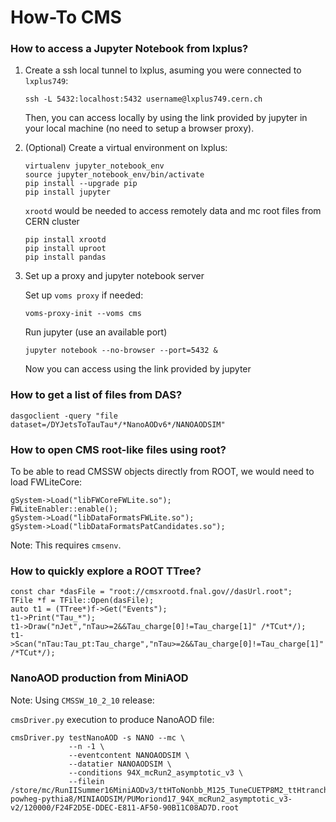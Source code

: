 # How-To CMS



### How to access a Jupyter Notebook from lxplus?

1. Create a ssh local tunnel to lxplus, asuming you were connected to `lxplus749`:

   ```
   ssh -L 5432:localhost:5432 username@lxplus749.cern.ch
   ```

   Then, you can access locally by using the link provided by jupyter in your local
   machine (no need to setup a browser proxy).


2. (Optional) Create a virtual environment on lxplus:

   ```
   virtualenv jupyter_notebook_env
   source jupyter_notebook_env/bin/activate
   pip install --upgrade pip
   pip install jupyter
   ```

   `xrootd` would be needed to access remotely data and mc root files
   from CERN cluster

   ```
   pip install xrootd
   pip install uproot
   pip install pandas
   ```

3. Set up a proxy and jupyter notebook server

   Set up `voms proxy` if needed:

   ```
   voms-proxy-init --voms cms
   ```

   Run jupyter (use an available port)

   ```
   jupyter notebook --no-browser --port=5432 &
   ```

   Now you can access using the link provided by jupyter

### How to get a list of files from DAS?

```
dasgoclient -query "file dataset=/DYJetsToTauTau*/*NanoAODv6*/NANOAODSIM"
```

### How to open CMS root-like files using root?

To be able to read CMSSW objects directly from ROOT, we would need
to load FWLiteCore:

```
gSystem->Load("libFWCoreFWLite.so");
FWLiteEnabler::enable();
gSystem->Load("libDataFormatsFWLite.so");
gSystem->Load("libDataFormatsPatCandidates.so");
```

Note: This requires `cmsenv`.

### How to quickly explore a ROOT TTree?

```
const char *dasFile = "root://cmsxrootd.fnal.gov//dasUrl.root";
TFile *f = TFile::Open(dasFile);
auto t1 = (TTree*)f->Get("Events");
t1->Print("Tau_*");
t1->Draw("nJet","nTau>=2&&Tau_charge[0]!=Tau_charge[1]" /*TCut*/);
t1->Scan("nTau:Tau_pt:Tau_charge","nTau>=2&&Tau_charge[0]!=Tau_charge[1]" /*TCut*/);
```

### NanoAOD production from MiniAOD

Note: Using `CMSSW_10_2_10` release:

`cmsDriver.py` execution to produce NanoAOD file:

```
cmsDriver.py testNanoAOD -s NANO --mc \
             --n -1 \
             --eventcontent NANOAODSIM \
             --datatier NANOAODSIM \
             --conditions 94X_mcRun2_asymptotic_v3 \
             --filein /store/mc/RunIISummer16MiniAODv3/ttHToNonbb_M125_TuneCUETP8M2_ttHtranche3_13TeV-powheg-pythia8/MINIAODSIM/PUMoriond17_94X_mcRun2_asymptotic_v3-v2/120000/F24F2D5E-DDEC-E811-AF50-90B11C08AD7D.root 
```
